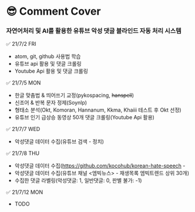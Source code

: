 # &#128526; Comment Cover
### 자연어처리 및 AI를 활용한 유튜브 악성 댓글 블라인드 자동 처리 시스템

&#9989; 21/7/2 FRI
- atom, git, github 사용법 학습
- 유튜브 api 활용 및 댓글 크롤링
- Youtube Api 활용 및 댓글 크롤링

&#9989; 21/7/5 MON
- 한글 맞춤법 & 띄어쓰기 교정(pykospacing, <strike>hanspell</strike>)
- 신조어 & 반복 문자 정제(Soynlp)
- 형태소 분석(Okt, Komoran, Hannanum, Kkma, Khaiii 테스트 후 Okt 선정)
- 유튜브 인기 급상승 동영상 50개 댓글 크롤링(Youtube Api 활용)

&#9989; 21/7/7 WED
- 악성댓글 데이터 수집(유튜브 검색 - 정치)

&#9989; 21/7/8 THU
- 악성댓글 데이터 수집(https://github.com/kocohub/korean-hate-speech - 
- 악성댓글 데이터 수집(유튜브 채널 <엠빅뉴스> - 재생목록 엠빅트렌드 상위 30개)
- 수집한 댓글 라벨링(악성댓글: 1, 일반댓글: 0, 판별 불가: -1)

&#9989; 21/7/12 MON
- TODO
